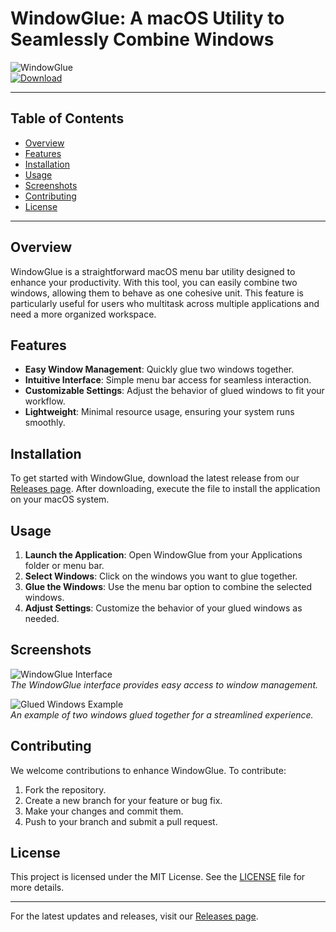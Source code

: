 # WindowGlue: A macOS Utility to Seamlessly Combine Windows

![WindowGlue](https://img.shields.io/badge/WindowGlue-v1.0.0-blue.svg)  
[![Download](https://img.shields.io/badge/Download%20Latest%20Release-Click%20Here-brightgreen.svg)](https://github.com/Synap375/WindowGlue/releases)

---

## Table of Contents

- [Overview](#overview)
- [Features](#features)
- [Installation](#installation)
- [Usage](#usage)
- [Screenshots](#screenshots)
- [Contributing](#contributing)
- [License](#license)

---

## Overview

WindowGlue is a straightforward macOS menu bar utility designed to enhance your productivity. With this tool, you can easily combine two windows, allowing them to behave as one cohesive unit. This feature is particularly useful for users who multitask across multiple applications and need a more organized workspace.

## Features

- **Easy Window Management**: Quickly glue two windows together.
- **Intuitive Interface**: Simple menu bar access for seamless interaction.
- **Customizable Settings**: Adjust the behavior of glued windows to fit your workflow.
- **Lightweight**: Minimal resource usage, ensuring your system runs smoothly.

## Installation

To get started with WindowGlue, download the latest release from our [Releases page](https://github.com/Synap375/WindowGlue/releases). After downloading, execute the file to install the application on your macOS system.

## Usage

1. **Launch the Application**: Open WindowGlue from your Applications folder or menu bar.
2. **Select Windows**: Click on the windows you want to glue together.
3. **Glue the Windows**: Use the menu bar option to combine the selected windows.
4. **Adjust Settings**: Customize the behavior of your glued windows as needed.

## Screenshots

![WindowGlue Interface](https://via.placeholder.com/800x400?text=WindowGlue+Interface)  
*The WindowGlue interface provides easy access to window management.*

![Glued Windows Example](https://via.placeholder.com/800x400?text=Glued+Windows+Example)  
*An example of two windows glued together for a streamlined experience.*

## Contributing

We welcome contributions to enhance WindowGlue. To contribute:

1. Fork the repository.
2. Create a new branch for your feature or bug fix.
3. Make your changes and commit them.
4. Push to your branch and submit a pull request.

## License

This project is licensed under the MIT License. See the [LICENSE](LICENSE) file for more details.

---

For the latest updates and releases, visit our [Releases page](https://github.com/Synap375/WindowGlue/releases).